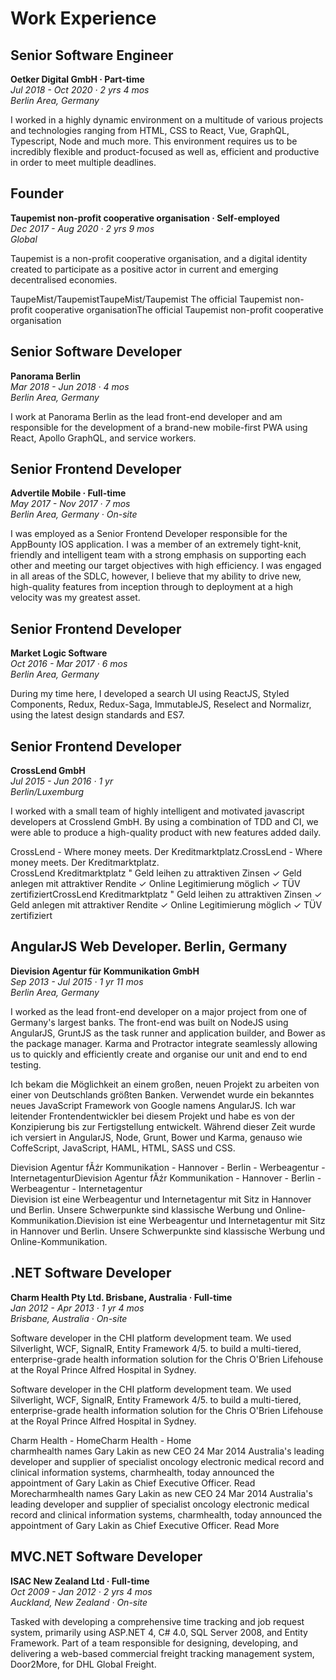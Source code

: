 # Work Experience

## Senior Software Engineer
**Oetker Digital GmbH · Part-time**  
*Jul 2018 - Oct 2020 · 2 yrs 4 mos*  
*Berlin Area, Germany*

I worked in a highly dynamic environment on a multitude of various projects and technologies ranging from HTML, CSS to React, Vue, GraphQL, Typescript, Node and much more. This environment requires us to be incredibly flexible and product-focused as well as, efficient and productive in order to meet multiple deadlines.

## Founder
**Taupemist non-profit cooperative organisation · Self-employed**  
*Dec 2017 - Aug 2020 · 2 yrs 9 mos*  
*Global*

Taupemist is a non-profit cooperative organisation, and a digital identity created to participate as a positive actor in current and emerging decentralised economies.

TaupeMist/TaupemistTaupeMist/Taupemist
The official Taupemist non-profit cooperative organisationThe official Taupemist non-profit cooperative organisation

## Senior Software Developer
**Panorama Berlin**  
*Mar 2018 - Jun 2018 · 4 mos*  
*Berlin Area, Germany*

I work at Panorama Berlin as the lead front-end developer and am responsible for the development of a brand-new mobile-first PWA using React, Apollo GraphQL, and service workers.

## Senior Frontend Developer
**Advertile Mobile · Full-time**  
*May 2017 - Nov 2017 · 7 mos*  
*Berlin Area, Germany · On-site*

I was employed as a Senior Frontend Developer responsible for the AppBounty IOS application. I was a member of an extremely tight-knit, friendly and intelligent team with a strong emphasis on supporting each other and meeting our target objectives with high efficiency. I was engaged in all areas of the SDLC, however, I believe that my ability to drive new, high-quality features from inception through to deployment at a high velocity was my greatest asset.

## Senior Frontend Developer
**Market Logic Software**  
*Oct 2016 - Mar 2017 · 6 mos*  
*Berlin Area, Germany* 

During my time here, I developed a search UI using ReactJS, Styled Components, Redux, Redux-Saga, ImmutableJS, Reselect and Normalizr, using the latest design standards and ES7. 

## Senior Frontend Developer
**CrossLend GmbH**  
*Jul 2015 - Jun 2016 · 1 yr*  
*Berlin/Luxemburg*

I worked with a small team of highly intelligent and motivated javascript developers at Crosslend GmbH. By using a combination of TDD and CI, we were able to produce a high-quality product with new features added daily.

CrossLend - Where money meets. Der Kreditmarktplatz.CrossLend - Where money meets. Der Kreditmarktplatz.  
CrossLend Kreditmarktplatz " Geld leihen zu attraktiven Zinsen ✓ Geld anlegen mit attraktiver Rendite ✓ Online Legitimierung möglich ✓ TÜV zertifiziertCrossLend Kreditmarktplatz " Geld leihen zu attraktiven Zinsen ✓ Geld anlegen mit attraktiver Rendite ✓ Online Legitimierung möglich ✓ TÜV zertifiziert

## AngularJS Web Developer. Berlin, Germany
**Dievision Agentur für Kommunikation GmbH**  
*Sep 2013 - Jul 2015 · 1 yr 11 mos*  
*Berlin Area, Germany*

I worked as the lead front-end developer on a major project from one of Germany's largest banks. The front-end was built on NodeJS using AngularJS, GruntJS as the task runner and application builder, and Bower as the package manager. Karma and Protractor integrate seamlessly allowing us to quickly and efficiently create and organise our unit and end to end testing.

Ich bekam die Möglichkeit an einem großen, neuen Projekt zu arbeiten von einer von Deutschlands größten Banken. Verwendet wurde ein bekanntes neues JavaScript Framework von Google namens AngularJS. Ich war leitender Frontendentwickler bei diesem Projekt und habe es von der Konzipierung bis zur Fertigstellung entwickelt. Während dieser Zeit wurde ich versiert in AngularJS, Node, Grunt, Bower und Karma, genauso wie CoffeScript, JavaScript, HAML, HTML, SASS und CSS.

Dievision Agentur fĂźr Kommunikation - Hannover - Berlin - Werbeagentur - InternetagenturDievision Agentur fĂźr Kommunikation - Hannover - Berlin - Werbeagentur - Internetagentur  
Dievision ist eine Werbeagentur und Internetagentur mit Sitz in Hannover und Berlin. Unsere Schwerpunkte sind klassische Werbung und Online-Kommunikation.Dievision ist eine Werbeagentur und Internetagentur mit Sitz in Hannover und Berlin. Unsere Schwerpunkte sind klassische Werbung und Online-Kommunikation.

## .NET Software Developer
**Charm Health Pty Ltd. Brisbane, Australia · Full-time**  
*Jan 2012 - Apr 2013 · 1 yr 4 mos*  
*Brisbane, Australia · On-site*

Software developer in the CHI platform development team. We used Silverlight, WCF, SignalR, Entity Framework 4/5. to build a multi-tiered, enterprise-grade health information solution for the Chris O'Brien Lifehouse at the Royal Prince Alfred Hospital in Sydney.

Software developer in the CHI platform development team. We used Silverlight, WCF, SignalR, Entity Framework 4/5. to build a multi-tiered, enterprise-grade health information solution for the Chris O'Brien Lifehouse at the Royal Prince Alfred Hospital in Sydney.

Charm Health - HomeCharm Health - Home  
charmhealth names Gary Lakin as new CEO 24 Mar 2014 Australia's leading developer and supplier of specialist oncology electronic medical record and clinical information systems, charmhealth, today announced the appointment of Gary Lakin as Chief Executive Officer. Read Morecharmhealth names Gary Lakin as new CEO 24 Mar 2014 Australia's leading developer and supplier of specialist oncology electronic medical record and clinical information systems, charmhealth, today announced the appointment of Gary Lakin as Chief Executive Officer. Read More

## MVC.NET Software Developer
**ISAC New Zealand Ltd · Full-time**  
*Oct 2009 - Jan 2012 · 2 yrs 4 mos*  
*Auckland, New Zealand · On-site*

Tasked with developing a comprehensive time tracking and job request system, primarily using ASP.NET 4, C# 4.0, SQL Server 2008, and Entity Framework. Part of a team responsible for designing, developing, and delivering a web-based commercial freight tracking management system, Door2More, for DHL Global Freight.